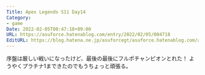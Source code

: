 ```yaml
---
Title: Apex Legends S11 Day14
Category:
- game
Date: 2022-02-05T00:47:18+09:00
URL: https://asuforce.hatenablog.com/entry/2022/02/05/004718
EditURL: https://blog.hatena.ne.jp/asuforcegt/asuforce.hatenablog.com/atom/entry/13574176438060115874
---
```


序盤は厳しい戦いになったけど、最後の最後にフルポチャンピオンとれた！
ようやくプラチナ1まできたのでもうちょっと頑張る。
